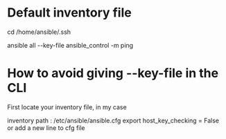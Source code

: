 Default inventory file
======================
cd /home/ansible/.ssh

ansible all --key-file ansible_control -m ping

**How to avoid giving --key-file in the CLI**
=============================================
First locate your inventory file, in my case

inventory path : /etc/ansible/ansible.cfg
export host_key_checking = False
or add a new line to cfg file
